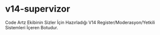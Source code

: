 # v14-supervizor
Code Artz Ekibinin Sizler İçin Hazırladığı V14 Register/Moderasyon/Yetkili Sistemleri İçeren Botudur.
